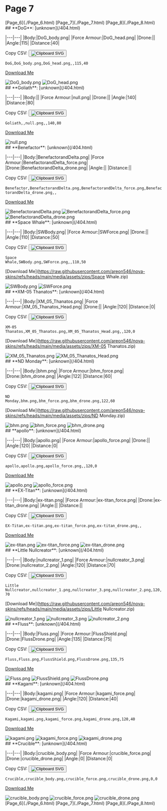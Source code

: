 # Page 7

<section class="nav">
[Page_6](./Page_6.html)
[Page_7](./Page_7.html)
[Page_8](./Page_8.html)
</section>
<section class='skins'>
<section class='skin'>
## **DoG**:
[unknown](/404.html)


|---|---|
|Body:|DoG_body.png|
|Force Armour:|DoG_head.png|
|Drone:||
|Angle:|115|
|Distance:|40|

Copy CSV: <button class='copier' csv='DoG,DoG_body.png,DoG_head.png,,115,40'><img src='/static/svg/copy.svg' alt='Clipboard SVG'></img></button>

<code class='csv'>DoG,DoG_body.png,DoG_head.png,,115,40</code>

[Download Me](https://raw.githubusercontent.com/areon546/nova-skins/refs/heads/main/media/assets/zips/DoG.zip)

<section class='media'>
<img src='https://raw.githubusercontent.com/areon546/nova-skins/refs/heads/main/media/custom_skins/DoG_body.png' alt='DoG_body.png' class='body'></img>
<img src='https://raw.githubusercontent.com/areon546/nova-skins/refs/heads/main/media/custom_skins/DoG_head.png' alt='DoG_head.png' class='force'></img>

</section>
</section>
<section class='skin'>
## **Goliath**:
[unknown](/404.html)


|---|---|
|Body:||
|Force Armour:|null.png|
|Drone:||
|Angle:|140|
|Distance:|80|

Copy CSV: <button class='copier' csv='Goliath,,null.png,,140,80'><img src='/static/svg/copy.svg' alt='Clipboard SVG'></img></button>

<code class='csv'>Goliath,,null.png,,140,80</code>

[Download Me](https://raw.githubusercontent.com/areon546/nova-skins/refs/heads/main/media/assets/zips/Goliath.zip)

<section class='media'>
<img src='https://raw.githubusercontent.com/areon546/nova-skins/refs/heads/main/media/custom_skins/null.png' alt='null.png' class='force'></img>

</section>
</section>
<section class='skin'>
## **Benefactor**:
[unknown](/404.html)


|---|---|
|Body:|BenefactorandDelta.png|
|Force Armour:|BenefactorandDelta_force.png|
|Drone:|BenefactorandDelta_drone.png|
|Angle:||
|Distance:||

Copy CSV: <button class='copier' csv='Benefactor,BenefactorandDelta.png,BenefactorandDelta_force.png,BenefactorandDelta_drone.png,,'><img src='/static/svg/copy.svg' alt='Clipboard SVG'></img></button>

<code class='csv'>Benefactor,BenefactorandDelta.png,BenefactorandDelta_force.png,BenefactorandDelta_drone.png,,</code>

[Download Me](https://raw.githubusercontent.com/areon546/nova-skins/refs/heads/main/media/assets/zips/Benefactor.zip)

<section class='media'>
<img src='https://raw.githubusercontent.com/areon546/nova-skins/refs/heads/main/media/custom_skins/BenefactorandDelta.png' alt='BenefactorandDelta.png' class='body'></img>
<img src='https://raw.githubusercontent.com/areon546/nova-skins/refs/heads/main/media/custom_skins/BenefactorandDelta_force.png' alt='BenefactorandDelta_force.png' class='force'></img>
<img src='https://raw.githubusercontent.com/areon546/nova-skins/refs/heads/main/media/custom_skins/BenefactorandDelta_drone.png' alt='BenefactorandDelta_drone.png' class='drone'></img>

</section>
</section>
<section class='skin'>
## **Space Whale**:
[unknown](/404.html)


|---|---|
|Body:|SWBody.png|
|Force Armour:|SWForce.png|
|Drone:||
|Angle:|110|
|Distance:|50|

Copy CSV: <button class='copier' csv='Space Whale,SWBody.png,SWForce.png,,110,50'><img src='/static/svg/copy.svg' alt='Clipboard SVG'></img></button>

<code class='csv'>Space Whale,SWBody.png,SWForce.png,,110,50</code>

[Download Me](https://raw.githubusercontent.com/areon546/nova-skins/refs/heads/main/media/assets/zips/Space Whale.zip)

<section class='media'>
<img src='https://raw.githubusercontent.com/areon546/nova-skins/refs/heads/main/media/custom_skins/SWBody.png' alt='SWBody.png' class='body'></img>
<img src='https://raw.githubusercontent.com/areon546/nova-skins/refs/heads/main/media/custom_skins/SWForce.png' alt='SWForce.png' class='force'></img>

</section>
</section>
<section class='skin'>
## **XM-05 Thanatos**:
[unknown](/404.html)


|---|---|
|Body:|XM_05_Thanatos.png|
|Force Armour:|XM_05_Thanatos_Head.png|
|Drone:||
|Angle:|120|
|Distance:|0|

Copy CSV: <button class='copier' csv='XM-05 Thanatos,XM_05_Thanatos.png,XM_05_Thanatos_Head.png,,120,0'><img src='/static/svg/copy.svg' alt='Clipboard SVG'></img></button>

<code class='csv'>XM-05 Thanatos,XM_05_Thanatos.png,XM_05_Thanatos_Head.png,,120,0</code>

[Download Me](https://raw.githubusercontent.com/areon546/nova-skins/refs/heads/main/media/assets/zips/XM-05 Thanatos.zip)

<section class='media'>
<img src='https://raw.githubusercontent.com/areon546/nova-skins/refs/heads/main/media/custom_skins/XM_05_Thanatos.png' alt='XM_05_Thanatos.png' class='body'></img>
<img src='https://raw.githubusercontent.com/areon546/nova-skins/refs/heads/main/media/custom_skins/XM_05_Thanatos_Head.png' alt='XM_05_Thanatos_Head.png' class='force'></img>

</section>
</section>
<section class='skin'>
## **ND Monday**:
[unknown](/404.html)


|---|---|
|Body:|bhm.png|
|Force Armour:|bhm_force.png|
|Drone:|bhm_drone.png|
|Angle:|122|
|Distance:|60|

Copy CSV: <button class='copier' csv='ND Monday,bhm.png,bhm_force.png,bhm_drone.png,122,60'><img src='/static/svg/copy.svg' alt='Clipboard SVG'></img></button>

<code class='csv'>ND Monday,bhm.png,bhm_force.png,bhm_drone.png,122,60</code>

[Download Me](https://raw.githubusercontent.com/areon546/nova-skins/refs/heads/main/media/assets/zips/ND Monday.zip)

<section class='media'>
<img src='https://raw.githubusercontent.com/areon546/nova-skins/refs/heads/main/media/custom_skins/bhm.png' alt='bhm.png' class='body'></img>
<img src='https://raw.githubusercontent.com/areon546/nova-skins/refs/heads/main/media/custom_skins/bhm_force.png' alt='bhm_force.png' class='force'></img>
<img src='https://raw.githubusercontent.com/areon546/nova-skins/refs/heads/main/media/custom_skins/bhm_drone.png' alt='bhm_drone.png' class='drone'></img>

</section>
</section>
<section class='skin'>
## **apollo**:
[unknown](/404.html)


|---|---|
|Body:|apollo.png|
|Force Armour:|apollo_force.png|
|Drone:||
|Angle:|120|
|Distance:|0|

Copy CSV: <button class='copier' csv='apollo,apollo.png,apollo_force.png,,120,0'><img src='/static/svg/copy.svg' alt='Clipboard SVG'></img></button>

<code class='csv'>apollo,apollo.png,apollo_force.png,,120,0</code>

[Download Me](https://raw.githubusercontent.com/areon546/nova-skins/refs/heads/main/media/assets/zips/apollo.zip)

<section class='media'>
<img src='https://raw.githubusercontent.com/areon546/nova-skins/refs/heads/main/media/custom_skins/apollo.png' alt='apollo.png' class='body'></img>
<img src='https://raw.githubusercontent.com/areon546/nova-skins/refs/heads/main/media/custom_skins/apollo_force.png' alt='apollo_force.png' class='force'></img>

</section>
</section>
<section class='skin'>
## **EX-Titan**:
[unknown](/404.html)


|---|---|
|Body:|ex-titan.png|
|Force Armour:|ex-titan_force.png|
|Drone:|ex-titan_drone.png|
|Angle:||
|Distance:||

Copy CSV: <button class='copier' csv='EX-Titan,ex-titan.png,ex-titan_force.png,ex-titan_drone.png,,'><img src='/static/svg/copy.svg' alt='Clipboard SVG'></img></button>

<code class='csv'>EX-Titan,ex-titan.png,ex-titan_force.png,ex-titan_drone.png,,</code>

[Download Me](https://raw.githubusercontent.com/areon546/nova-skins/refs/heads/main/media/assets/zips/EX-Titan.zip)

<section class='media'>
<img src='https://raw.githubusercontent.com/areon546/nova-skins/refs/heads/main/media/custom_skins/ex-titan.png' alt='ex-titan.png' class='body'></img>
<img src='https://raw.githubusercontent.com/areon546/nova-skins/refs/heads/main/media/custom_skins/ex-titan_force.png' alt='ex-titan_force.png' class='force'></img>
<img src='https://raw.githubusercontent.com/areon546/nova-skins/refs/heads/main/media/custom_skins/ex-titan_drone.png' alt='ex-titan_drone.png' class='drone'></img>

</section>
</section>
<section class='skin'>
## **Little Nullcreator**:
[unknown](/404.html)


|---|---|
|Body:|nullcreator_1.png|
|Force Armour:|nullcreator_3.png|
|Drone:|nullcreator_2.png|
|Angle:|120|
|Distance:|70|

Copy CSV: <button class='copier' csv='Little Nullcreator,nullcreator_1.png,nullcreator_3.png,nullcreator_2.png,120,70'><img src='/static/svg/copy.svg' alt='Clipboard SVG'></img></button>

<code class='csv'>Little Nullcreator,nullcreator_1.png,nullcreator_3.png,nullcreator_2.png,120,70</code>

[Download Me](https://raw.githubusercontent.com/areon546/nova-skins/refs/heads/main/media/assets/zips/Little Nullcreator.zip)

<section class='media'>
<img src='https://raw.githubusercontent.com/areon546/nova-skins/refs/heads/main/media/custom_skins/nullcreator_1.png' alt='nullcreator_1.png' class='body'></img>
<img src='https://raw.githubusercontent.com/areon546/nova-skins/refs/heads/main/media/custom_skins/nullcreator_3.png' alt='nullcreator_3.png' class='force'></img>
<img src='https://raw.githubusercontent.com/areon546/nova-skins/refs/heads/main/media/custom_skins/nullcreator_2.png' alt='nullcreator_2.png' class='drone'></img>

</section>
</section>
<section class='skin'>
## **Fluss**:
[unknown](/404.html)


|---|---|
|Body:|Fluss.png|
|Force Armour:|FlussShield.png|
|Drone:|FlussDrone.png|
|Angle:|135|
|Distance:|75|

Copy CSV: <button class='copier' csv='Fluss,Fluss.png,FlussShield.png,FlussDrone.png,135,75'><img src='/static/svg/copy.svg' alt='Clipboard SVG'></img></button>

<code class='csv'>Fluss,Fluss.png,FlussShield.png,FlussDrone.png,135,75</code>

[Download Me](https://raw.githubusercontent.com/areon546/nova-skins/refs/heads/main/media/assets/zips/Fluss.zip)

<section class='media'>
<img src='https://raw.githubusercontent.com/areon546/nova-skins/refs/heads/main/media/custom_skins/Fluss.png' alt='Fluss.png' class='body'></img>
<img src='https://raw.githubusercontent.com/areon546/nova-skins/refs/heads/main/media/custom_skins/FlussShield.png' alt='FlussShield.png' class='force'></img>
<img src='https://raw.githubusercontent.com/areon546/nova-skins/refs/heads/main/media/custom_skins/FlussDrone.png' alt='FlussDrone.png' class='drone'></img>

</section>
</section>
<section class='skin'>
## **Kagami**:
[unknown](/404.html)


|---|---|
|Body:|kagami.png|
|Force Armour:|kagami_force.png|
|Drone:|kagami_drone.png|
|Angle:|120|
|Distance:|40|

Copy CSV: <button class='copier' csv='Kagami,kagami.png,kagami_force.png,kagami_drone.png,120,40'><img src='/static/svg/copy.svg' alt='Clipboard SVG'></img></button>

<code class='csv'>Kagami,kagami.png,kagami_force.png,kagami_drone.png,120,40</code>

[Download Me](https://raw.githubusercontent.com/areon546/nova-skins/refs/heads/main/media/assets/zips/Kagami.zip)

<section class='media'>
<img src='https://raw.githubusercontent.com/areon546/nova-skins/refs/heads/main/media/custom_skins/kagami.png' alt='kagami.png' class='body'></img>
<img src='https://raw.githubusercontent.com/areon546/nova-skins/refs/heads/main/media/custom_skins/kagami_force.png' alt='kagami_force.png' class='force'></img>
<img src='https://raw.githubusercontent.com/areon546/nova-skins/refs/heads/main/media/custom_skins/kagami_drone.png' alt='kagami_drone.png' class='drone'></img>

</section>
</section>
<section class='skin'>
## **Crucible**:
[unknown](/404.html)


|---|---|
|Body:|crucible_body.png|
|Force Armour:|crucible_force.png|
|Drone:|crucible_drone.png|
|Angle:|0|
|Distance:|0|

Copy CSV: <button class='copier' csv='Crucible,crucible_body.png,crucible_force.png,crucible_drone.png,0,0'><img src='/static/svg/copy.svg' alt='Clipboard SVG'></img></button>

<code class='csv'>Crucible,crucible_body.png,crucible_force.png,crucible_drone.png,0,0</code>

[Download Me](https://raw.githubusercontent.com/areon546/nova-skins/refs/heads/main/media/assets/zips/Crucible.zip)

<section class='media'>
<img src='https://raw.githubusercontent.com/areon546/nova-skins/refs/heads/main/media/custom_skins/crucible_body.png' alt='crucible_body.png' class='body'></img>
<img src='https://raw.githubusercontent.com/areon546/nova-skins/refs/heads/main/media/custom_skins/crucible_force.png' alt='crucible_force.png' class='force'></img>
<img src='https://raw.githubusercontent.com/areon546/nova-skins/refs/heads/main/media/custom_skins/crucible_drone.png' alt='crucible_drone.png' class='drone'></img>

</section>
</section>
</section
<section class="nav">
[Page_6](./Page_6.html)
[Page_7](./Page_7.html)
[Page_8](./Page_8.html)
</section>